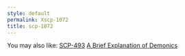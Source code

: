 ```yaml
---
style: default
permalink: Xscp-1072
title: scp-1072
---
```

You may also like:
[SCP-493](http://scp-wiki.net/scp-493)
[A Brief Explanation of Demonics](http://scp-wiki.net/a-brief-explanation-on-demonics)